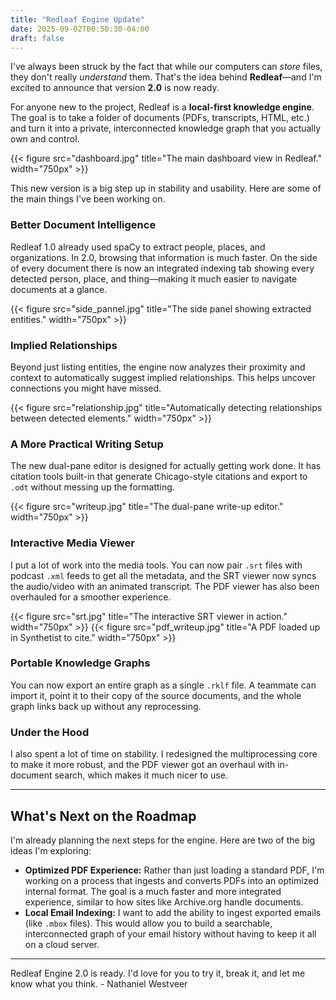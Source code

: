 ```yaml
---
title: "Redleaf Engine Update"
date: 2025-09-02T00:50:30-04:00
draft: false
---
```


I've always been struck by the fact that while our computers can *store* files, they don't really *understand* them. That's the idea behind **Redleaf**—and I'm excited to announce that version **2.0** is now ready.

For anyone new to the project, Redleaf is a **local-first knowledge engine**. The goal is to take a folder of documents (PDFs, transcripts, HTML, etc.) and turn it into a private, interconnected knowledge graph that you actually own and control.

{{< figure src="dashboard.jpg" title="The main dashboard view in Redleaf." width="750px" >}}

This new version is a big step up in stability and usability. Here are some of the main things I've been working on.

### Better Document Intelligence

Redleaf 1.0 already used spaCy to extract people, places, and organizations. In 2.0, browsing that information is much faster. On the side of every document there is now an integrated indexing tab showing every detected person, place, and thing—making it much easier to navigate documents at a glance.

{{< figure src="side_pannel.jpg" title="The side panel showing extracted entities." width="750px" >}}

### Implied Relationships

Beyond just listing entities, the engine now analyzes their proximity and context to automatically suggest implied relationships. This helps uncover connections you might have missed.

{{< figure src="relationship.jpg" title="Automatically detecting relationships between detected elements." width="750px" >}}

### A More Practical Writing Setup

The new dual-pane editor is designed for actually getting work done. It has citation tools built-in that generate Chicago-style citations and export to `.odt` without messing up the formatting.

{{< figure src="writeup.jpg" title="The dual-pane write-up editor." width="750px" >}}

### Interactive Media Viewer

I put a lot of work into the media tools. You can now pair `.srt` files with podcast `.xml` feeds to get all the metadata, and the SRT viewer now syncs the audio/video with an animated transcript. The PDF viewer has also been overhauled for a smoother experience.

{{< figure src="srt.jpg" title="The interactive SRT viewer in action." width="750px" >}}
{{< figure src="pdf_writeup.jpg" title="A PDF loaded up in Synthetist to cite." width="750px" >}}

### Portable Knowledge Graphs

You can now export an entire graph as a single `.rklf` file. A teammate can import it, point it to their copy of the source documents, and the whole graph links back up without any reprocessing.

### Under the Hood

I also spent a lot of time on stability. I redesigned the multiprocessing core to make it more robust, and the PDF viewer got an overhaul with in-document search, which makes it much nicer to use.

---

## What's Next on the Roadmap

I'm already planning the next steps for the engine. Here are two of the big ideas I'm exploring:

*   **Optimized PDF Experience:** Rather than just loading a standard PDF, I'm working on a process that ingests and converts PDFs into an optimized internal format. The goal is a much faster and more integrated experience, similar to how sites like Archive.org handle documents.
*   **Local Email Indexing:** I want to add the ability to ingest exported emails (like `.mbox` files). This would allow you to build a searchable, interconnected graph of your email history without having to keep it all on a cloud server.

---

Redleaf Engine 2.0 is ready. I'd love for you to try it, break it, and let me know what you think. - Nathaniel Westveer